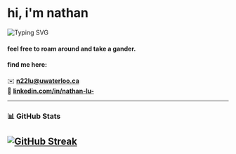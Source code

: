 # hi, i'm nathan

<img src="https://readme-typing-svg.demolab.com?font=Fira+Code&pause=1000&color=74dbca&center=false&vCenter=true&width=435&lines=engineering+@+UWaterloo.;data+science+%7C+ml+%7C+software+dev.;currently+building+cool+things." alt="Typing SVG" />

#### feel free to roam around and take a gander.


#### find me here:  
✉️ **[n22lu@uwaterloo.ca](mailto:n22lu@uwaterloo.ca)**  
🔗 **[linkedin.com/in/nathan-lu-](https://www.linkedin.com/in/nathan-lu-/)**

---
### 📊 GitHub Stats
[![GitHub Streak](https://streak-stats.demolab.com/?user=NathanL15&theme=dark&hide_border=true)](https://git.io/streak-stats)
---
